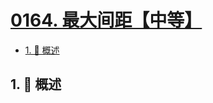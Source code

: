 # [0164. 最大间距【中等】](https://github.com/Tdahuyou/TNotes.leetcode/tree/main/notes/0164.%20%E6%9C%80%E5%A4%A7%E9%97%B4%E8%B7%9D%E3%80%90%E4%B8%AD%E7%AD%89%E3%80%91)

<!-- region:toc -->

- [1. 📝 概述](#1--概述)

<!-- endregion:toc -->

## 1. 📝 概述
